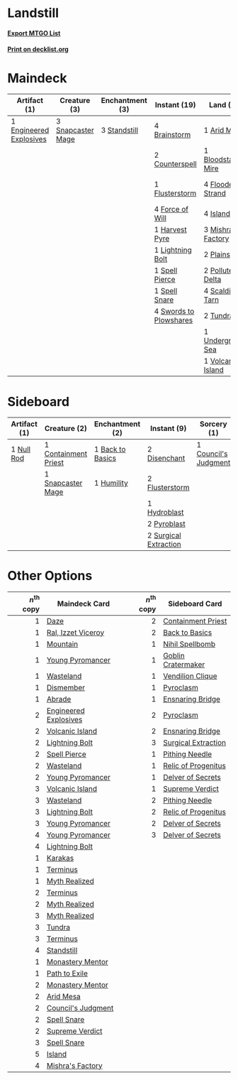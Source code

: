 # Landstill

#### [Export MTGO List](../collection/Landstill/Landstill.txt)
#### [Print on decklist.org](http://decklist.org/?deckmain=1%09Arid%20Mesa%0A1%09Bloodstained%20Mire%0A4%09Brainstorm%0A1%09Council's%20Judgment%0A2%09Counterspell%0A1%09Dead%20/%20Gone%0A1%09Engineered%20Explosives%0A4%09Flooded%20Strand%0A1%09Flusterstorm%0A4%09Force%20of%20Will%0A1%09Harvest%20Pyre%0A4%09Island%0A2%09Jace,%20the%20Mind%20Sculptor%0A1%09Lightning%20Bolt%0A3%09Mishra's%20Factory%0A2%09Plains%0A2%09Polluted%20Delta%0A4%09Ponder%0A4%09Scalding%20Tarn%0A3%09Snapcaster%20Mage%0A1%09Spell%20Pierce%0A1%09Spell%20Snare%0A3%09Standstill%0A1%09Supreme%20Verdict%0A4%09Swords%20to%20Plowshares%0A2%09Tundra%0A1%09Underground%20Sea%0A1%09Volcanic%20Island&deckside=1%09Back%20to%20Basics%0A1%09Containment%20Priest%0A1%09Council's%20Judgment%0A2%09Disenchant%0A2%09Flusterstorm%0A1%09Humility%0A1%09Hydroblast%0A1%09Null%20Rod%0A2%09Pyroblast%0A1%09Snapcaster%20Mage%0A2%09Surgical%20Extraction)
# Maindeck

|                                           Artifact (1)                                           |                                        Creature (3)                                        |                                   Enchantment (3)                                    |                                          Instant (19)                                           |                                          Land (25)                                           |                                          Planeswalker (2)                                          |                                          Sorcery (6)                                          | Unknown (1) |
|--------------------------------------------------------------------------------------------------|--------------------------------------------------------------------------------------------|--------------------------------------------------------------------------------------|-------------------------------------------------------------------------------------------------|----------------------------------------------------------------------------------------------|----------------------------------------------------------------------------------------------------|-----------------------------------------------------------------------------------------------|-------------|
|1 [Engineered Explosives](http://gatherer.wizards.com/Pages/Card/Details.aspx?multiverseid=370549)|3 [Snapcaster Mage](http://gatherer.wizards.com/Pages/Card/Details.aspx?multiverseid=425875)|3 [Standstill](http://gatherer.wizards.com/Pages/Card/Details.aspx?multiverseid=29936)|4 [Brainstorm](http://gatherer.wizards.com/Pages/Card/Details.aspx?multiverseid=382871)          |1 [Arid Mesa](http://gatherer.wizards.com/Pages/Card/Details.aspx?multiverseid=426054)        |2 [Jace, the Mind Sculptor](http://gatherer.wizards.com/Pages/Card/Details.aspx?multiverseid=382979)|1 [Council's Judgment](http://gatherer.wizards.com/Pages/Card/Details.aspx?multiverseid=382896)|1 Dead / Gone|
|                                                                                                  |                                                                                            |                                                                                      |2 [Counterspell](http://gatherer.wizards.com/Pages/Card/Details.aspx?multiverseid=382897)        |1 [Bloodstained Mire](http://gatherer.wizards.com/Pages/Card/Details.aspx?multiverseid=405094)|                                                                                                    |4 [Ponder](http://gatherer.wizards.com/Pages/Card/Details.aspx?multiverseid=451051)            |             |
|                                                                                                  |                                                                                            |                                                                                      |1 [Flusterstorm](http://gatherer.wizards.com/Pages/Card/Details.aspx?multiverseid=382942)        |4 [Flooded Strand](http://gatherer.wizards.com/Pages/Card/Details.aspx?multiverseid=405098)   |                                                                                                    |1 [Supreme Verdict](http://gatherer.wizards.com/Pages/Card/Details.aspx?multiverseid=438776)   |             |
|                                                                                                  |                                                                                            |                                                                                      |4 [Force of Will](http://gatherer.wizards.com/Pages/Card/Details.aspx?multiverseid=382943)       |4 [Island](http://gatherer.wizards.com/Pages/Card/Details.aspx?multiverseid=439602)           |                                                                                                    |                                                                                               |             |
|                                                                                                  |                                                                                            |                                                                                      |1 [Harvest Pyre](http://gatherer.wizards.com/Pages/Card/Details.aspx?multiverseid=220010)        |3 [Mishra's Factory](http://gatherer.wizards.com/Pages/Card/Details.aspx?multiverseid=159114) |                                                                                                    |                                                                                               |             |
|                                                                                                  |                                                                                            |                                                                                      |1 [Lightning Bolt](http://gatherer.wizards.com/Pages/Card/Details.aspx?multiverseid=234704)      |2 [Plains](http://gatherer.wizards.com/Pages/Card/Details.aspx?multiverseid=439601)           |                                                                                                    |                                                                                               |             |
|                                                                                                  |                                                                                            |                                                                                      |1 [Spell Pierce](http://gatherer.wizards.com/Pages/Card/Details.aspx?multiverseid=425876)        |2 [Polluted Delta](http://gatherer.wizards.com/Pages/Card/Details.aspx?multiverseid=405104)   |                                                                                                    |                                                                                               |             |
|                                                                                                  |                                                                                            |                                                                                      |1 [Spell Snare](http://gatherer.wizards.com/Pages/Card/Details.aspx?multiverseid=370447)         |4 [Scalding Tarn](http://gatherer.wizards.com/Pages/Card/Details.aspx?multiverseid=426069)    |                                                                                                    |                                                                                               |             |
|                                                                                                  |                                                                                            |                                                                                      |4 [Swords to Plowshares](http://gatherer.wizards.com/Pages/Card/Details.aspx?multiverseid=383119)|2 [Tundra](http://gatherer.wizards.com/Pages/Card/Details.aspx?multiverseid=383139)           |                                                                                                    |                                                                                               |             |
|                                                                                                  |                                                                                            |                                                                                      |                                                                                                 |1 [Underground Sea](http://gatherer.wizards.com/Pages/Card/Details.aspx?multiverseid=383142)  |                                                                                                    |                                                                                               |             |
|                                                                                                  |                                                                                            |                                                                                      |                                                                                                 |1 [Volcanic Island](http://gatherer.wizards.com/Pages/Card/Details.aspx?multiverseid=383147)  |                                                                                                    |                                                                                               |             |


# Sideboard

|                                    Artifact (1)                                     |                                         Creature (2)                                          |                                     Enchantment (2)                                     |                                          Instant (9)                                           |                                          Sorcery (1)                                          |
|-------------------------------------------------------------------------------------|-----------------------------------------------------------------------------------------------|-----------------------------------------------------------------------------------------|------------------------------------------------------------------------------------------------|-----------------------------------------------------------------------------------------------|
|1 [Null Rod](http://gatherer.wizards.com/Pages/Card/Details.aspx?multiverseid=383034)|1 [Containment Priest](http://gatherer.wizards.com/Pages/Card/Details.aspx?multiverseid=429862)|1 [Back to Basics](http://gatherer.wizards.com/Pages/Card/Details.aspx?multiverseid=5711)|2 [Disenchant](http://gatherer.wizards.com/Pages/Card/Details.aspx?multiverseid=201162)         |1 [Council's Judgment](http://gatherer.wizards.com/Pages/Card/Details.aspx?multiverseid=382896)|
|                                                                                     |1 [Snapcaster Mage](http://gatherer.wizards.com/Pages/Card/Details.aspx?multiverseid=425875)   |1 [Humility](http://gatherer.wizards.com/Pages/Card/Details.aspx?multiverseid=397614)    |2 [Flusterstorm](http://gatherer.wizards.com/Pages/Card/Details.aspx?multiverseid=382942)       |                                                                                               |
|                                                                                     |                                                                                               |                                                                                         |1 [Hydroblast](http://gatherer.wizards.com/Pages/Card/Details.aspx?multiverseid=159231)         |                                                                                               |
|                                                                                     |                                                                                               |                                                                                         |2 [Pyroblast](http://gatherer.wizards.com/Pages/Card/Details.aspx?multiverseid=159243)          |                                                                                               |
|                                                                                     |                                                                                               |                                                                                         |2 [Surgical Extraction](http://gatherer.wizards.com/Pages/Card/Details.aspx?multiverseid=397706)|                                                                                               |


# Other Options

|*n*<sup>th</sup> copy|                                         Maindeck Card                                          |*n*<sup>th</sup> copy|                                        Sideboard Card                                        |
|--------------------:|------------------------------------------------------------------------------------------------|--------------------:|----------------------------------------------------------------------------------------------|
|                    1|[Daze](http://gatherer.wizards.com/Pages/Card/Details.aspx?multiverseid=413586)                 |                    2|[Containment Priest](http://gatherer.wizards.com/Pages/Card/Details.aspx?multiverseid=429862) |
|                    1|[Ral, Izzet Viceroy](http://gatherer.wizards.com/Pages/Card/Details.aspx?multiverseid=452945)   |                    2|[Back to Basics](http://gatherer.wizards.com/Pages/Card/Details.aspx?multiverseid=5711)       |
|                    1|[Mountain](http://gatherer.wizards.com/Pages/Card/Details.aspx?multiverseid=439604)             |                    1|[Nihil Spellbomb](http://gatherer.wizards.com/Pages/Card/Details.aspx?multiverseid=442215)    |
|                    1|[Young Pyromancer](http://gatherer.wizards.com/Pages/Card/Details.aspx?multiverseid=413697)     |                    1|[Goblin Cratermaker](http://gatherer.wizards.com/Pages/Card/Details.aspx?multiverseid=452853) |
|                    1|[Wasteland](http://gatherer.wizards.com/Pages/Card/Details.aspx?multiverseid=413790)            |                    1|[Vendilion Clique](http://gatherer.wizards.com/Pages/Card/Details.aspx?multiverseid=370390)   |
|                    1|[Dismember](http://gatherer.wizards.com/Pages/Card/Details.aspx?multiverseid=397830)            |                    1|[Pyroclasm](http://gatherer.wizards.com/Pages/Card/Details.aspx?multiverseid=4354)            |
|                    1|[Abrade](http://gatherer.wizards.com/Pages/Card/Details.aspx?multiverseid=430772)               |                    1|[Ensnaring Bridge](http://gatherer.wizards.com/Pages/Card/Details.aspx?multiverseid=442213)   |
|                    2|[Engineered Explosives](http://gatherer.wizards.com/Pages/Card/Details.aspx?multiverseid=370549)|                    2|[Pyroclasm](http://gatherer.wizards.com/Pages/Card/Details.aspx?multiverseid=4354)            |
|                    2|[Volcanic Island](http://gatherer.wizards.com/Pages/Card/Details.aspx?multiverseid=383147)      |                    2|[Ensnaring Bridge](http://gatherer.wizards.com/Pages/Card/Details.aspx?multiverseid=442213)   |
|                    2|[Lightning Bolt](http://gatherer.wizards.com/Pages/Card/Details.aspx?multiverseid=234704)       |                    3|[Surgical Extraction](http://gatherer.wizards.com/Pages/Card/Details.aspx?multiverseid=397706)|
|                    2|[Spell Pierce](http://gatherer.wizards.com/Pages/Card/Details.aspx?multiverseid=425876)         |                    1|[Pithing Needle](http://gatherer.wizards.com/Pages/Card/Details.aspx?multiverseid=425815)     |
|                    2|[Wasteland](http://gatherer.wizards.com/Pages/Card/Details.aspx?multiverseid=413790)            |                    1|[Relic of Progenitus](http://gatherer.wizards.com/Pages/Card/Details.aspx?multiverseid=205326)|
|                    2|[Young Pyromancer](http://gatherer.wizards.com/Pages/Card/Details.aspx?multiverseid=413697)     |                    1|[Delver of Secrets](http://gatherer.wizards.com/Pages/Card/Details.aspx?multiverseid=439326)  |
|                    3|[Volcanic Island](http://gatherer.wizards.com/Pages/Card/Details.aspx?multiverseid=383147)      |                    1|[Supreme Verdict](http://gatherer.wizards.com/Pages/Card/Details.aspx?multiverseid=438776)    |
|                    3|[Wasteland](http://gatherer.wizards.com/Pages/Card/Details.aspx?multiverseid=413790)            |                    2|[Pithing Needle](http://gatherer.wizards.com/Pages/Card/Details.aspx?multiverseid=425815)     |
|                    3|[Lightning Bolt](http://gatherer.wizards.com/Pages/Card/Details.aspx?multiverseid=234704)       |                    2|[Relic of Progenitus](http://gatherer.wizards.com/Pages/Card/Details.aspx?multiverseid=205326)|
|                    3|[Young Pyromancer](http://gatherer.wizards.com/Pages/Card/Details.aspx?multiverseid=413697)     |                    2|[Delver of Secrets](http://gatherer.wizards.com/Pages/Card/Details.aspx?multiverseid=439326)  |
|                    4|[Young Pyromancer](http://gatherer.wizards.com/Pages/Card/Details.aspx?multiverseid=413697)     |                    3|[Delver of Secrets](http://gatherer.wizards.com/Pages/Card/Details.aspx?multiverseid=439326)  |
|                    4|[Lightning Bolt](http://gatherer.wizards.com/Pages/Card/Details.aspx?multiverseid=234704)       |                     |                                                                                              |
|                    1|[Karakas](http://gatherer.wizards.com/Pages/Card/Details.aspx?multiverseid=201198)              |                     |                                                                                              |
|                    1|[Terminus](http://gatherer.wizards.com/Pages/Card/Details.aspx?multiverseid=425851)             |                     |                                                                                              |
|                    1|[Myth Realized](http://gatherer.wizards.com/Pages/Card/Details.aspx?multiverseid=394632)        |                     |                                                                                              |
|                    2|[Terminus](http://gatherer.wizards.com/Pages/Card/Details.aspx?multiverseid=425851)             |                     |                                                                                              |
|                    2|[Myth Realized](http://gatherer.wizards.com/Pages/Card/Details.aspx?multiverseid=394632)        |                     |                                                                                              |
|                    3|[Myth Realized](http://gatherer.wizards.com/Pages/Card/Details.aspx?multiverseid=394632)        |                     |                                                                                              |
|                    3|[Tundra](http://gatherer.wizards.com/Pages/Card/Details.aspx?multiverseid=383139)               |                     |                                                                                              |
|                    3|[Terminus](http://gatherer.wizards.com/Pages/Card/Details.aspx?multiverseid=425851)             |                     |                                                                                              |
|                    4|[Standstill](http://gatherer.wizards.com/Pages/Card/Details.aspx?multiverseid=29936)            |                     |                                                                                              |
|                    1|[Monastery Mentor](http://gatherer.wizards.com/Pages/Card/Details.aspx?multiverseid=391883)     |                     |                                                                                              |
|                    1|[Path to Exile](http://gatherer.wizards.com/Pages/Card/Details.aspx?multiverseid=370408)        |                     |                                                                                              |
|                    2|[Monastery Mentor](http://gatherer.wizards.com/Pages/Card/Details.aspx?multiverseid=391883)     |                     |                                                                                              |
|                    2|[Arid Mesa](http://gatherer.wizards.com/Pages/Card/Details.aspx?multiverseid=426054)            |                     |                                                                                              |
|                    2|[Council's Judgment](http://gatherer.wizards.com/Pages/Card/Details.aspx?multiverseid=382896)   |                     |                                                                                              |
|                    2|[Spell Snare](http://gatherer.wizards.com/Pages/Card/Details.aspx?multiverseid=370447)          |                     |                                                                                              |
|                    2|[Supreme Verdict](http://gatherer.wizards.com/Pages/Card/Details.aspx?multiverseid=438776)      |                     |                                                                                              |
|                    3|[Spell Snare](http://gatherer.wizards.com/Pages/Card/Details.aspx?multiverseid=370447)          |                     |                                                                                              |
|                    5|[Island](http://gatherer.wizards.com/Pages/Card/Details.aspx?multiverseid=439602)               |                     |                                                                                              |
|                    4|[Mishra's Factory](http://gatherer.wizards.com/Pages/Card/Details.aspx?multiverseid=159114)     |                     |                                                                                              |


